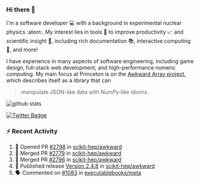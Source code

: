 ### Hi there 👋 

I'm a software developer 💻 with a background in experimental nuclear physics :atom:. My interest lies in tools :wrench: to improve productivity :chart_with_upwards_trend: and scientific insight :telescope:, including rich documentation 📚, interactive computing 🧮, and more! 

I have experience in many aspects of software engineering, including game design, full-stack web development, and high-performance numeric computing. My main focus at Princeton is on the [Awkward Array project](awkward-array.org/), which describes itself as a library that can 
> manipulate JSON-like data with NumPy-like idioms.

![github stats](https://github-readme-stats.vercel.app/api?username=agoose77&show_icons=true&hide_rank=true&hide_title=true&bg_color=30,e76445,904e95&text_color=efe3ec&icon_color=efe3ec)
<!--
**agoose77/agoose77** is a ✨ _special_ ✨ repository because its `README.md` (this file) appears on your GitHub profile.

Here are some ideas to get you started:

- 🔭 I’m currently working on ...
- 🌱 I’m currently learning ...
- 👯 I’m looking to collaborate on ...
- 🤔 I’m looking for help with ...
- 💬 Ask me about ...
- 📫 How to reach me: ...
- 😄 Pronouns: ...
- ⚡ Fun fact: ...
-->

[![Twitter Badge](https://img.shields.io/twitter/follow/agoose77?style=flat-square&logo=Twitter&logoColor=white&color=cornflowerblue)](https://twitter.com/agoose77)

### :zap: Recent Activity

<!--START_SECTION:activity-->
1. 💪 Opened PR [#2798](https://github.com/scikit-hep/awkward/pull/2798) in [scikit-hep/awkward](https://github.com/scikit-hep/awkward)
2. 🎉 Merged PR [#2779](https://github.com/scikit-hep/awkward/pull/2779) in [scikit-hep/awkward](https://github.com/scikit-hep/awkward)
3. 🎉 Merged PR [#2796](https://github.com/scikit-hep/awkward/pull/2796) in [scikit-hep/awkward](https://github.com/scikit-hep/awkward)
4. 🚀 Published release [Version 2.4.8](https://github.com/scikit-hep/awkward/releases/tag/v2.4.8) in [scikit-hep/awkward](https://github.com/scikit-hep/awkward)
5. 🗣 Commented on [#1083](https://github.com/executablebooks/meta/pull/1083#issuecomment-1793207379) in [executablebooks/meta](https://github.com/executablebooks/meta)
<!--END_SECTION:activity-->
